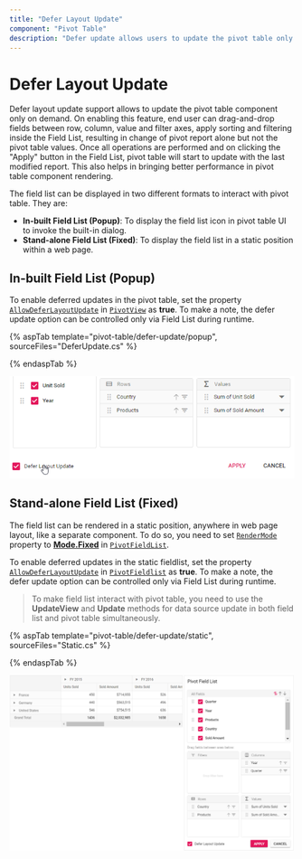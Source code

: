 ```yaml
---
title: "Defer Layout Update"
component: "Pivot Table"
description: "Defer update allows users to update the pivot table only on demand."
---
```


# Defer Layout Update

Defer layout update support allows to update the pivot table component only on demand. On enabling this feature, end user can drag-and-drop fields between row, column, value and filter axes, apply sorting and filtering inside the Field List, resulting in change of pivot report alone but not the pivot table values. Once all operations are performed and on clicking the "Apply" button in the Field List, pivot table will start to update with the last modified report. This also helps in bringing better performance in pivot table component rendering.

The field list can be displayed in two different formats to interact with pivot table. They are:

* **In-built Field List (Popup)**: To display the field list icon in pivot table UI to invoke the built-in dialog.
* **Stand-alone Field List (Fixed)**: To display the field list in a static position within a web page.

## In-built Field List (Popup)

To enable deferred updates in the pivot table, set the property [`AllowDeferLayoutUpdate`](https://help.syncfusion.com/cr/cref_files/aspnetmvc-js2/Syncfusion.EJ2~Syncfusion.EJ2.PivotView.PivotView~AllowDeferLayoutUpdate.html) in [`PivotView`](https://help.syncfusion.com/cr/aspnetmvc-js2/Syncfusion.EJ2~Syncfusion.EJ2.PivotView.PivotView_members.html) as **true**. To make a note, the defer update option can be controlled only via Field List during runtime.

{% aspTab template="pivot-table/defer-update/popup", sourceFiles="DeferUpdate.cs" %}

{% endaspTab %}

![output](images/fieldlist_deferupdate.png)

## Stand-alone Field List (Fixed)

The field list can be rendered in a static position, anywhere in web page layout, like a separate component. To do so, you need to set [`RenderMode`](https://help.syncfusion.com/cr/cref_files/aspnetmvc-js2/Syncfusion.EJ2~Syncfusion.EJ2.PivotView.PivotFieldList~RenderMode.html) property to [**Mode.Fixed**](https://help.syncfusion.com/cr/cref_files/aspnetmvc-js2/Syncfusion.EJ2~Syncfusion.EJ2.PivotView.Mode.html) in [`PivotFieldList`](https://help.syncfusion.com/cr/cref_files/aspnetmvc-js2/Syncfusion.EJ2~Syncfusion.EJ2.PivotView.PivotFieldList_members.html).

To enable deferred updates in the static fieldlist, set the property [`AllowDeferLayoutUpdate`](https://help.syncfusion.com/cr/cref_files/aspnetmvc-js2/Syncfusion.EJ2~Syncfusion.EJ2.PivotView.PivotFieldList~AllowDeferLayoutUpdate.html) in [`PivotFieldlist`](https://help.syncfusion.com/cr/cref_files/aspnetmvc-js2/Syncfusion.EJ2~Syncfusion.EJ2.PivotView.PivotFieldList_members.html) as **true**. To make a note, the defer update option can be controlled only via Field List during runtime.

> To make field list interact with pivot table, you need to use the **UpdateView** and **Update** methods for data source update in both field list and pivot table simultaneously.

{% aspTab template="pivot-table/defer-update/static", sourceFiles="Static.cs" %}

{% endaspTab %}

![output](images/defer-update-static.png)